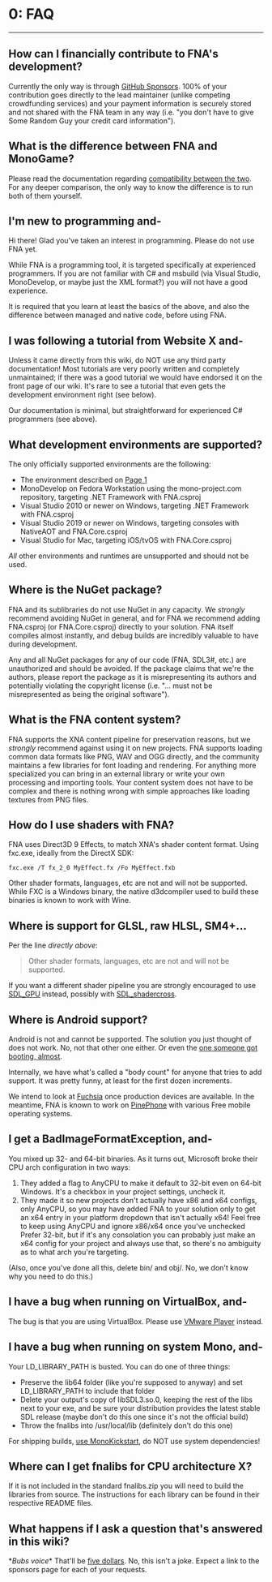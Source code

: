 # 0: FAQ

***

## How can I financially contribute to FNA's development?
Currently the only way is through [GitHub Sponsors](https://github.com/sponsors/flibitijibibo). 100% of your contribution goes directly to the lead maintainer (unlike competing crowdfunding services) and your payment information is securely stored and not shared with the FNA team in any way (i.e. "you don't have to give Some Random Guy your credit card information").

## What is the difference between FNA and MonoGame?
Please read the documentation regarding [compatibility between the two](appendix/Appendix-D:-MonoGame.md). For any deeper comparison, the only way to know the difference is to run both of them yourself.

## I'm new to programming and-
Hi there! Glad you've taken an interest in programming. Please do not use FNA yet.

While FNA is a programming tool, it is targeted specifically at experienced programmers. If you are not familiar with C# and msbuild (via Visual Studio, MonoDevelop, or maybe just the XML format?) you will not have a good experience.

It is required that you learn at least the basics of the above, and also the difference between managed and native code, before using FNA.

## I was following a tutorial from Website X and-
Unless it came directly from this wiki, do NOT use any third party documentation! Most tutorials are very poorly written and completely unmaintained; if there was a good tutorial we would have endorsed it on the front page of our wiki. It's rare to see a tutorial that even gets the development environment right (see below).

Our documentation is minimal, but straightforward for experienced C# programmers (see above).

## What development environments are supported?
The only officially supported environments are the following:

- The environment described on [Page 1](1:-Setting-Up-FNA.md)
- MonoDevelop on Fedora Workstation using the mono-project.com repository, targeting .NET Framework with FNA.csproj
- Visual Studio 2010 or newer on Windows, targeting .NET Framework with FNA.csproj
- Visual Studio 2019 or newer on Windows, targeting consoles with NativeAOT and FNA.Core.csproj
- Visual Studio for Mac, targeting iOS/tvOS with FNA.Core.csproj

_All_ other environments and runtimes are unsupported and should not be used.

## Where is the NuGet package?
FNA and its sublibraries do not use NuGet in any capacity. We _strongly_ recommend avoiding NuGet in general, and for FNA we recommend adding FNA.csproj (or FNA.Core.csproj) directly to your solution. FNA itself compiles almost instantly, and debug builds are incredibly valuable to have during development.

Any and all NuGet packages for any of our code (FNA, SDL3#, etc.) are unauthorized and should be avoided. If the package claims that we're the authors, please report the package as it is misrepresenting its authors and potentially violating the copyright license (i.e. "... must not be misrepresented as being the original software").

## What is the FNA content system?
FNA supports the XNA content pipeline for preservation reasons, but we _strongly_ recommend against using it on new projects. FNA supports loading common data formats like PNG, WAV and OGG directly, and the community maintains a few libraries for font loading and rendering. For anything more specialized you can bring in an external library or write your own processing and importing tools. Your content system does not have to be complex and there is nothing wrong with simple approaches like loading textures from PNG files.

## How do I use shaders with FNA?
FNA uses Direct3D 9 Effects, to match XNA's shader content format. Using fxc.exe, ideally from the DirectX SDK:

```dos
fxc.exe /T fx_2_0 MyEffect.fx /Fo MyEffect.fxb
```

Other shader formats, languages, etc are not and will not be supported. While FXC is a Windows binary, the native d3dcompiler used to build these binaries is known to work with Wine.

## Where is support for GLSL, raw HLSL, SM4+...

Per the line _directly above_:

> Other shader formats, languages, etc are not and will not be supported.

If you want a different shader pipeline you are strongly encouraged to use [SDL_GPU](https://wiki.libsdl.org/SDL3/CategoryGPU) instead, possibly with [SDL_shadercross](https://github.com/libsdl-org/SDL_shadercross).

## Where is Android support?
Android is not and cannot be supported. The solution you just thought of does not work. No, not that other one either. Or even the [one someone got booting, almost](https://github.com/0x0ade/FNADroid).

Internally, we have what's called a "body count" for anyone that tries to add support. It was pretty funny, at least for the first dozen increments.

We intend to look at [Fuchsia](https://en.wikipedia.org/wiki/Fuchsia_(operating_system)) once production devices are available. In the meantime, FNA is known to work on [PinePhone](https://www.pine64.org/pinephone/) with various Free mobile operating systems.

## I get a BadImageFormatException, and-

You mixed up 32- and 64-bit binaries. As it turns out, Microsoft broke their CPU arch configuration in two ways:

1. They added a flag to AnyCPU to make it default to 32-bit even on 64-bit Windows. It's a checkbox in your project settings, uncheck it.
2. They made it so new projects don't actually have x86 and x64 configs, only AnyCPU, so you may have added FNA to your solution only to get an x64 entry in your platform dropdown that isn't actually x64! Feel free to keep using AnyCPU and ignore x86/x64 once you've unchecked Prefer 32-bit, but if it's any consolation you can probably just make an x64 config for your project and always use that, so there's no ambiguity as to what arch you're targeting.

(Also, once you've done all this, delete bin/ and obj/. No, we don't know why you need to do this.)

## I have a bug when running on VirtualBox, and-
The bug is that you are using VirtualBox. Please use [VMware Player](https://www.vmware.com/products/workstation-player.html) instead.

## I have a bug when running on system Mono, and-
Your LD_LIBRARY_PATH is busted. You can do one of three things:

- Preserve the lib64 folder (like you're supposed to anyway) and set LD_LIBRARY_PATH to include that folder
- Delete your output's copy of libSDL3.so.0, keeping the rest of the libs next to your exe, and be sure your distribution provides the latest stable SDL release (maybe don't do this one since it's not the official build)
- Throw the fnalibs into /usr/local/lib (definitely don't do this one)

For shipping builds, [use MonoKickstart](3:-Distributing-FNA-Games.md#gnulinux), do NOT use system dependencies!

## Where can I get fnalibs for CPU architecture X?
If it is not included in the standard fnalibs.zip you will need to build the libraries from source. The instructions for each library can be found in their respective README files.

## What happens if I ask a question that's answered in this wiki?
\**Bubs voice*\* That'll be [five dollars](https://github.com/sponsors/flibitijibibo/). No, this isn't a joke. Expect a link to the sponsors page for each of your requests.
